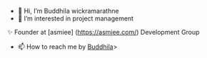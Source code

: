 - 👋 Hi, I’m Buddhila wickramarathne
- 👀 I’m interested in project management 
<!-- - ✨ Cofounder at [Codices](https://codices.dev/) Development Group -->
 ✨ Founder at [asmiee] (https://asmiee.com/) Development Group
<!---- 💞️ I’m looking to collaborate on ...
- 🌱 I’m currently learning AI-->


- 📫 How to reach me by [Buddhila](buddhilabhnau@gmail.com)>
<!---
Buddhila/Buddhila is a ✨ special ✨ repository because its `README.md` (this file) appears on your GitHub profile.
You can click the Preview link to take a look at your changes.
rsffyrfyfhgsrdhfyedhxc
--->
